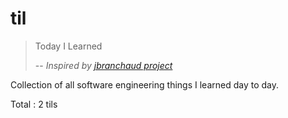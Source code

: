 # til
> Today I Learned
> 
> -- <cite>Inspired by [jbranchaud project](https://github.com/jbranchaud/til)</cite>

Collection of all software engineering things I learned day to day.

Total : 2 tils
